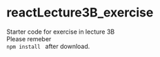 # reactLecture3B_exercise
Starter code for exercise in lecture 3B<br>
Please remeber <br>
<code>npm install </code>
after download.
